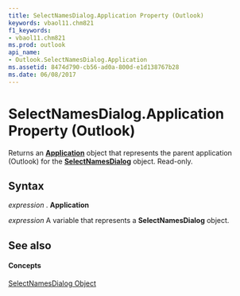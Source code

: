 ```yaml
---
title: SelectNamesDialog.Application Property (Outlook)
keywords: vbaol11.chm821
f1_keywords:
- vbaol11.chm821
ms.prod: outlook
api_name:
- Outlook.SelectNamesDialog.Application
ms.assetid: 8474d790-cb56-ad0a-800d-e1d138767b28
ms.date: 06/08/2017
---
```



# SelectNamesDialog.Application Property (Outlook)

Returns an  **[Application](Outlook.Application.md)** object that represents the parent application (Outlook) for the **[SelectNamesDialog](Outlook.SelectNamesDialog.md)** object. Read-only.


## Syntax

 _expression_ . **Application**

 _expression_ A variable that represents a **SelectNamesDialog** object.


## See also


#### Concepts


[SelectNamesDialog Object](Outlook.SelectNamesDialog.md)

